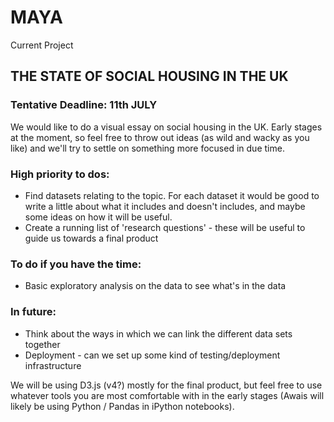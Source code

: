 # MAYA

Current Project
## THE STATE OF SOCIAL HOUSING IN THE UK

### Tentative Deadline: 11th JULY

We would like to do a visual essay on social housing in the UK. Early stages at the moment, so feel free to throw out ideas (as wild and wacky as you like) and we'll try to settle on something more focused in due time.


### High priority to dos:
- Find datasets relating to the topic. For each dataset it would be good to write a little about what it includes and doesn't includes, and maybe some ideas on how it will be useful.
- Create a running list of 'research questions' - these will be useful to guide us towards a final product

### To do if you have the time:
- Basic exploratory analysis on the data to see what's in the data

### In future:
- Think about the ways in which we can link the different data sets together
- Deployment - can we set up some kind of testing/deployment infrastructure


We will be using D3.js (v4?) mostly for the final product, but feel free to use whatever tools you are most comfortable with in the early stages (Awais will likely be using Python / Pandas in iPython notebooks).
